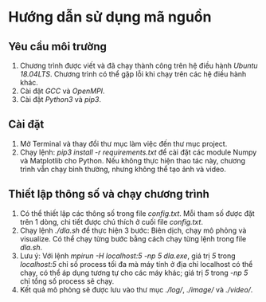 # Hướng dẫn sử dụng mã nguồn
## Yêu cầu môi trường
1. Chương trình được viết và đã chạy thành công trên hệ điều hành *Ubuntu 18.04LTS*. Chương trình có thể gặp lỗi khi chạy trên các hệ điều hành khác.
2. Cài đặt *GCC* và *OpenMPI*.
3. Cài đặt *Python3* và *pip3*.
## Cài đặt
1. Mở Terminal và thay đổi thư mục làm việc đến thư mục project.
2. Chạy lệnh: *pip3 install -r requirements.txt* để cài đặt các module Numpy và Matplotlib cho Python. Nếu không thực hiện thao tác này, chương trình vẫn chạy bình thường, nhưng không thể tạo ảnh và video.
## Thiết lập thông số và chạy chương trình
1. Có thể thiết lập các thông số trong file *config.txt*. Mỗi tham số được đặt trên 1 dòng, chi tiết được chú thích ở cuối file *config.txt*.
2. Chạy lệnh *./dla.sh* để thực hiện 3 bước: Biên dịch, chạy mô phỏng và visualize. Có thể chạy từng bước bằng cách chạy từng lệnh trong file *dla.sh*.
3. Lưu ý: Với lệnh *mpirun -H localhost:5 -np 5 dla.exe*, giá trị *5* trong *localhost:5* chỉ số process tối đa mà máy tính ở địa chỉ localhost có thể chạy, có thể áp dụng tương tự cho các máy khác; giá trị *5* trong *-np 5* chỉ tổng số process sẽ chạy.
4. Kết quả mô phỏng sẽ được lưu vào thư mục *./log/*, *./image/* và *./video/*.